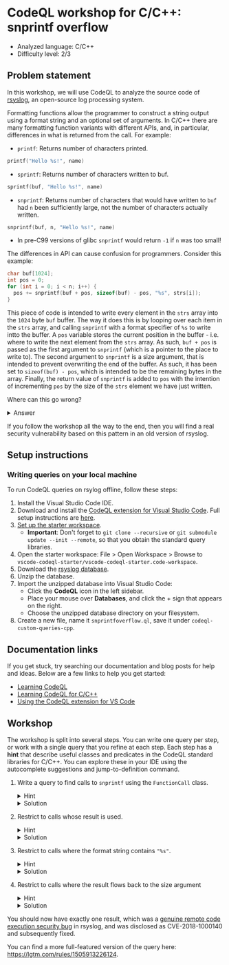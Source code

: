 # CodeQL workshop for C/C++: snprintf overflow

- Analyzed language: C/C++
- Difficulty level: 2/3

## Problem statement

In this workshop, we will use CodeQL to analyze the source code of [rsyslog](https://www.rsyslog.com/), an open-source log processing system.

Formatting functions allow the programmer to construct a string output using a format string and an optional set of arguments. In C/C++ there are many formatting function variants with different APIs, and, in particular, differences in what is returned from the call. For example:

 - `printf`: Returns number of characters printed.
  ```c
  printf("Hello %s!", name)
  ```
 - `sprintf`: Returns number of characters written to buf.
  ```c
  sprintf(buf, "Hello %s!", name)
  ```
 - `snprintf`: Returns number of characters that would have written to `buf` had `n` been sufficiently large, not the number of characters actually written.
  ```c
  snprintf(buf, n, "Hello %s!", name)
  ```
 - In pre-C99 versions of glibc `snprintf` would return `-1` if `n` was too small!

The differences in API can cause confusion for programmers. Consider this example:

```c
char buf[1024];
int pos = 0;
for (int i = 0; i < n; i++) {
  pos += snprintf(buf + pos, sizeof(buf) - pos, "%s", strs[i]);
}
```
This piece of code is intended to write every element in the `strs` array into the `1024` byte `buf` buffer. The way it does this is by looping over each item in the `strs` array, and calling `snprintf` with a format specifier of `%s` to write intto the buffer. A `pos` variable stores the current position in the buffer - i.e. where to write the next element from the `strs` array. As such, `buf + pos` is passed as the first argument to `snprintf` (which is a pointer to the place to write to). The second argument to `snprintf` is a size argument, that is intended to prevent overwriting the end of the buffer. As such, it has been set to `sizeof(buf) - pos`, which is intended to be the remaining bytes in the array. Finally, the return value of `snprintf` is added to `pos` with the intention of incrementing `pos` by the size of the `strs` element we have just written.

Where can this go wrong?

<details>
<summary>Answer</summary>

The problem here is that `snprintf` doesn't return the actual number of bytes written, it instead returns the number of bytes that _would have been written_, if the buffer were large enough.

Consider a situation where we've started to fill up the array, and `pos=1022` and `i=20`. Say the next entry in the `strs` array is 5 bytes, then our `snprintf` call is equivalent to:
```c
snprintf(buf + 1022, 2, "%s", strs[20]);
```
However, because `strs[20]` is 5 bytes, and the max length parameter is set to `2`, the `snprintf` call will only write the first 2 bytes of the `strs[20]` value to the buffer. Unfortunately for us, it will still return `5` from the `snprintf` call, because it is returning the number of bytes that would have been written. This sets `pos` to `1027`, i.e. beyond the bounds of the buffer.

Now, on the next iteration, the `snprintf` call is equivalent to:
```c
snprintf(buf + 1027, -3, "%s", strs[21]);
```
And we will be writing beyond the end of the buffer. Not even the max length argument can save us here, because it is actually declared as type `size_t`, which is an unsigned integer. The negative number will therefore be implicitly converted to an unsigned integer like so:
```c
snprintf(buf + 1027, SIZE_MAX-3, "%s", strs[21]);
```
i.e. the max length will be set to a very large value, and will not prevent us writing over the bounds of the buffer.
</details>

If you follow the workshop all the way to the end, then you will find a real security vulnerability based on this pattern in an old version of rsyslog.

## Setup instructions

### Writing queries on your local machine

To run CodeQL queries on rsylog offline, follow these steps:

1. Install the Visual Studio Code IDE.
1. Download and install the [CodeQL extension for Visual Studio Code](https://help.semmle.com/codeql/codeql-for-vscode.html). Full setup instructions are [here](https://help.semmle.com/codeql/codeql-for-vscode/procedures/setting-up.html).
1. [Set up the starter workspace](https://help.semmle.com/codeql/codeql-for-vscode/procedures/setting-up.html#using-the-starter-workspace).
    - **Important**: Don't forget to `git clone --recursive` or `git submodule update --init --remote`, so that you obtain the standard query libraries.
1. Open the starter workspace: File > Open Workspace > Browse to `vscode-codeql-starter/vscode-codeql-starter.code-workspace`.
1. Download the [rsyslog database](https://downloads.lgtm.com/snapshots/cpp/rsyslog/rsyslog/rsyslog-all-revision-2018-April-27--14-12-31.zip).
1. Unzip the database.
1. Import the unzipped database into Visual Studio Code:
    - Click the **CodeQL** icon in the left sidebar.
    - Place your mouse over **Databases**, and click the + sign that appears on the right.
    - Choose the unzipped database directory on your filesystem.
1. Create a new file, name it `snprintfoverflow.ql`, save it under `codeql-custom-queries-cpp`.

## Documentation links
If you get stuck, try searching our documentation and blog posts for help and ideas. Below are a few links to help you get started:
- [Learning CodeQL](https://help.semmle.com/QL/learn-ql)
- [Learning CodeQL for C/C++](https://help.semmle.com/QL/learn-ql/cpp/ql-for-cpp.html)
- [Using the CodeQL extension for VS Code](https://help.semmle.com/codeql/codeql-for-vscode.html)

## Workshop
The workshop is split into several steps. You can write one query per step, or work with a single query that you refine at each step. Each step has a **hint** that describe useful classes and predicates in the CodeQL standard libraries for C/C++. You can explore these in your IDE using the autocomplete suggestions and jump-to-definition command.

1. Write a query to find calls to `snprintf` using the `FunctionCall` class.
    <details>
    <summary>Hint</summary>

     - Use predicate `FunctionCall.getTarget()` to get the "target" of the call.
     - Use predicate `Function.getName()` to get the name of the function.
     - You can chain predicates together i.e. `call.getTarget().getName()`.
    </details>
    <details>
    <summary>Solution</summary>
    
    ```ql
    import cpp
    
    from FunctionCall snprintfCall
    where snprintfCall.getTarget().getName() = "snprintf"
    select snprintfCall
    ```
    </details>

1. Restrict to calls whose result is used.
    <details>
    <summary>Hint</summary>

     - Use class `ExprInVoidContext`.
     - Remember you can use `instanceof` to check whether a value is contained within a type.
    </details>
    <details>
    <summary>Solution</summary>
    
    ```ql
    from FunctionCall snprintfCall
    where
      snprintfCall.getTarget().getName() = "snprintf" and
      snprintfCall instanceof ExprInVoidContext
    select snprintfCall
    ```
    </details>

1. Restrict to calls where the format string contains `"%s"`.
    <details>
    <summary>Hint</summary>

     - Use predicate `FunctionCall.getArgument(int i)` to get a function call argument at a particular position.
     - Use `Expr.getValue()` to get the `string` value for an expression, if it is a constant.
     - Use `string.regexpMatch()` to match a CodeQL string using a regular expression
    </details>
    <details>
    <summary>Solution</summary>
    
    ```ql
    import cpp

    from FunctionCall snprintfCall
    where
      snprintfCall.getTarget().getName() = "snprintf" and
      snprintfCall.getArgument(2).getValue().regexpMatch("(?s).*%s.*") and
      snprintfCall instanceof ExprInVoidContext
    select snprintfCall
    ```
    </details>

1. Restrict to calls where the result flows back to the size argument
    <details>
    <summary>Hint</summary>

     - Import library `semmle.code.cpp.dataflow.TaintTracking` and use predicate `TaintTracking::localTaint`.
    </details>
    <details>
    <summary>Solution</summary>
    
    ```ql
    import cpp
    import semmle.code.cpp.dataflow.TaintTracking

    from FunctionCall snprintfCall, DataFlow::Node source, DataFlow::Node sink
    where
      snprintfCall.getTarget().getName() = "snprintf" and
      snprintfCall.getArgument(2).getValue().regexpMatch("(?s).*%s.*") and
      TaintTracking::localTaint(source, sink) and
      source.asExpr() = snprintfCall and
      sink.asExpr() = snprintfCall.getArgument(1)
    select call
    ```
    </details>

You should now have exactly one result, which was a [genuine remote code execution security bug](https://securitylab.github.com/research/librelp-buffer-overflow-cve-2018-1000140) in rsyslog, and was disclosed as CVE-2018-1000140 and subsequently fixed.

You can find a more full-featured version of the query here: https://lgtm.com/rules/1505913226124.
